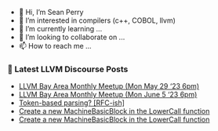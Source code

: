 - 👋 Hi, I’m Sean Perry
- 👀 I’m interested in compilers (c++, COBOL, llvm)
- 🌱 I’m currently learning ...
- 💞️ I’m looking to collaborate on ...
- 📫 How to reach me ...

<!---
s66perry/s66perry is a ✨ special ✨ repository because its `README.md` (this file) appears on your GitHub profile.
You can click the Preview link to take a look at your changes.
--->
### 📕 Latest LLVM Discourse Posts

<!-- DISCOURSE-LLVM:START -->
- [LLVM Bay Area Monthly Meetup &lpar;Mon May 29 ‘23 6pm&rpar;](https://discourse.llvm.org/t/llvm-bay-area-monthly-meetup-mon-may-29-23-6pm/70453#post_6)
- [LLVM Bay Area Monthly Meetup &lpar;Mon June 5 ‘23 6pm&rpar;](https://discourse.llvm.org/t/llvm-bay-area-monthly-meetup-mon-june-5-23-6pm/71024#post_1)
- [Token-based parsing? [RFC-ish]](https://discourse.llvm.org/t/token-based-parsing-rfc-ish/71021#post_2)
- [Create a new MachineBasicBlock in the LowerCall function](https://discourse.llvm.org/t/create-a-new-machinebasicblock-in-the-lowercall-function/71023#post_4)
- [Create a new MachineBasicBlock in the LowerCall function](https://discourse.llvm.org/t/create-a-new-machinebasicblock-in-the-lowercall-function/71023#post_3)
<!-- DISCOURSE-LLVM:END -->
